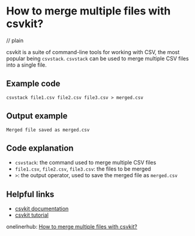# How to merge multiple files with csvkit?
// plain

csvkit is a suite of command-line tools for working with CSV, the most popular being `csvstack`. `csvstack` can be used to merge multiple CSV files into a single file.

## Example code

```
csvstack file1.csv file2.csv file3.csv > merged.csv
```

## Output example

```
Merged file saved as merged.csv
```

## Code explanation

- `csvstack`: the command used to merge multiple CSV files
- `file1.csv`, `file2.csv`, `file3.csv`: the files to be merged
- `>`: the output operator, used to save the merged file as `merged.csv`

## Helpful links
- [csvkit documentation](https://csvkit.readthedocs.io/en/latest/)
- [csvkit tutorial](https://www.dataquest.io/blog/csvkit-tutorial/)

onelinerhub: [How to merge multiple files with csvkit?](https://onelinerhub.com/csvkit/how-to-merge-multiple-files-with-csvkit)